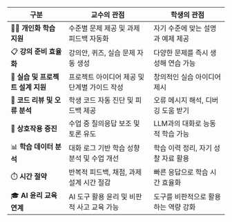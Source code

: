 | 구분                     | 교수의 관점                     | 학생의 관점                |
| ---------------------- | -------------------------- | --------------------- |
| 🧑‍🏫 **개인화 학습 지원**    | 수준별 문제 제공 및 과제 피드백 자동화     | 자기 수준에 맞는 설명과 예제 제공   |
| 📋 **강의 준비 효율화**       | 강의안, 퀴즈, 실습 문제 자동 생성       | 다양한 문제를 즉시 생성해 연습 가능  |
| 🧪 **실습 및 프로젝트 설계 지원** | 프로젝트 아이디어 제공 및 단계별 가이드 작성  | 창의적인 실습 아이디어 제시       |
| 🧠 **코드 리뷰 및 오류 분석**   | 학생 코드 자동 진단 및 피드백 제공       | 오류 메시지 해석, 디버깅 도움 받기  |
| 💬 **상호작용 증진**         | 수업 중 질의응답 보조 및 토론 유도       | LLM과의 대화로 능동적 학습 가능   |
| 📊 **학습 데이터 분석**       | 대화 로그 기반 학습 성향 분석 및 수업 개선  | 학습 이력 정리, 자기 성찰 자료 활용 |
| ⏱️ **시간 절약**           | 반복적 피드백, 채점, 과제 설계 시간 절감   | 빠른 응답으로 학습 시간 효율화     |
| 🎓 **AI 윤리 교육 연계**     | AI 도구 활용 윤리 및 비판적 사고 교육 가능 | 도구를 비판적으로 활용하는 역량 강화  |
